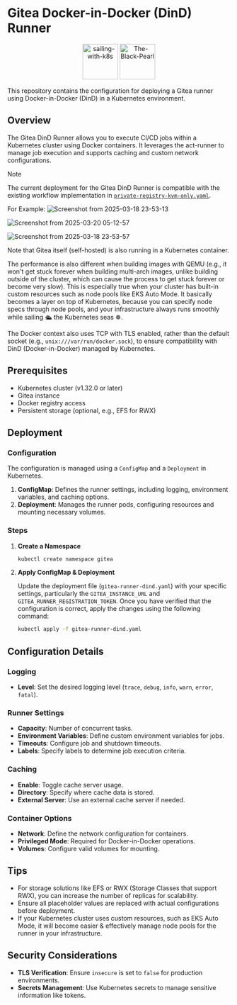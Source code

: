 # Gitea Docker-in-Docker (DinD) Runner

<p align="center">
   <img src="https://kubernetes.io/images/kubernetes.png" alt="sailing-with-k8s" width="80">
   <img src="https://i.imgur.com/wGetVaj.png" alt="The-Black-Pearl" width="80">
</p>

This repository contains the configuration for deploying a Gitea runner using Docker-in-Docker (DinD) in a Kubernetes environment.

## Overview

The Gitea DinD Runner allows you to execute CI/CD jobs within a Kubernetes cluster using Docker containers. It leverages the act-runner to manage job execution and supports caching and custom network configurations.

> [!NOTE]
> The current deployment for the Gitea DinD Runner is compatible with the existing workflow implementation in [`private-registry-kvm-only.yaml`](https://github.com/H0llyW00dzZ/My-RESTAPIs-Boilerplate/blob/master/.github/workflows/private-registry-kvm-only.yaml).
>
> For Example:
> ![Screenshot from 2025-03-18 23-53-13](https://github.com/user-attachments/assets/7e00ddfc-3716-4b24-9081-cbe308122c2d)
>
> ![Screenshot from 2025-03-20 05-12-57](https://github.com/user-attachments/assets/b317a458-c398-47fd-b79c-e12d08d22c96)
> 
> ![Screenshot from 2025-03-18 23-53-57](https://github.com/user-attachments/assets/19783ce0-983d-4e04-9be2-f67407ac2eb8)
>
> Note that Gitea itself (self-hosted) is also running in a Kubernetes container.
>
> The performance is also different when building images with QEMU (e.g., it won't get stuck forever when building multi-arch images, unlike building outside of the cluster, which can cause the process to get stuck forever or become very slow).
> This is especially true when your cluster has built-in custom resources such as node pools like EKS Auto Mode. It basically becomes a layer on top of Kubernetes, because you can specify node specs through node pools, and your infrastructure always runs smoothly while sailing 🛳️ the Kubernetes seas ☸.
>
> The Docker context also uses TCP with TLS enabled, rather than the default socket (e.g., `unix:///var/run/docker.sock`), to ensure compatibility with DinD (Docker-in-Docker) managed by Kubernetes.

## Prerequisites

- Kubernetes cluster (v1.32.0 or later)
- Gitea instance
- Docker registry access
- Persistent storage (optional, e.g., EFS for RWX)

## Deployment

### Configuration

The configuration is managed using a `ConfigMap` and a `Deployment` in Kubernetes.

1. **ConfigMap**: Defines the runner settings, including logging, environment variables, and caching options.
2. **Deployment**: Manages the runner pods, configuring resources and mounting necessary volumes.

### Steps

1. **Create a Namespace**

   ```bash
   kubectl create namespace gitea
   ```

2. **Apply ConfigMap & Deployment**

   Update the deployment file (`gitea-runner-dind.yaml`) with your specific settings, particularly the `GITEA_INSTANCE_URL` and `GITEA_RUNNER_REGISTRATION_TOKEN`. Once you have verified that the configuration is correct, apply the changes using the following command:

   ```bash
   kubectl apply -f gitea-runner-dind.yaml
   ```

## Configuration Details

### Logging

- **Level**: Set the desired logging level (`trace`, `debug`, `info`, `warn`, `error`, `fatal`).

### Runner Settings

- **Capacity**: Number of concurrent tasks.
- **Environment Variables**: Define custom environment variables for jobs.
- **Timeouts**: Configure job and shutdown timeouts.
- **Labels**: Specify labels to determine job execution criteria.

### Caching

- **Enable**: Toggle cache server usage.
- **Directory**: Specify where cache data is stored.
- **External Server**: Use an external cache server if needed.

### Container Options

- **Network**: Define the network configuration for containers.
- **Privileged Mode**: Required for Docker-in-Docker operations.
- **Volumes**: Configure valid volumes for mounting.

## Tips

- For storage solutions like EFS or RWX (Storage Classes that support RWX), you can increase the number of replicas for scalability.
- Ensure all placeholder values are replaced with actual configurations before deployment.
- If your Kubernetes cluster uses custom resources, such as EKS Auto Mode, it will become easier & effectively manage node pools for the runner in your infrastructure.

## Security Considerations

- **TLS Verification**: Ensure `insecure` is set to `false` for production environments.
- **Secrets Management**: Use Kubernetes secrets to manage sensitive information like tokens.

